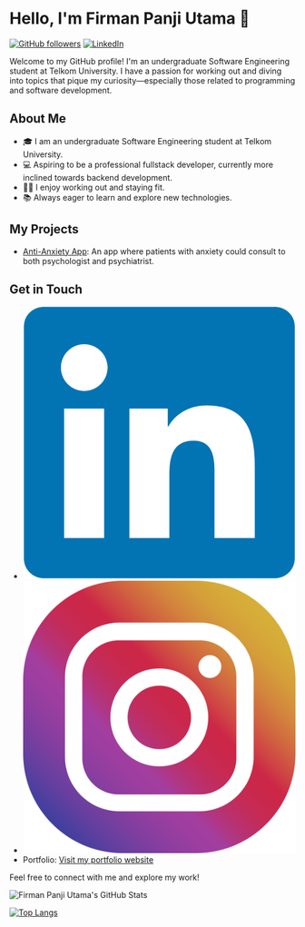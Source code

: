 # Hello, I'm Firman Panji Utama 👋

[![GitHub followers](https://img.shields.io/github/followers/Panji-Utama?label=Follow&style=social)](https://github.com/Panji-Utama)
[![LinkedIn](https://img.shields.io/badge/LinkedIn-Connect-blue)](https://www.linkedin.com/in/firman-panji-utama/)

Welcome to my GitHub profile! I'm an undergraduate Software Engineering student at Telkom University. I have a passion for working out and diving into topics that pique my curiosity—especially those related to programming and software development.

## About Me

- 🎓 I am an undergraduate Software Engineering student at Telkom University.
- 💻 Aspiring to be a professional fullstack developer, currently more inclined towards backend development.
- 🏋️‍♂️ I enjoy working out and staying fit.
- 📚 Always eager to learn and explore new technologies.

## My Projects

- [Anti-Anxiety App](https://github.com/Panji-Utama/Anti-Anxiety_Mobile.ver): An app where patients with anxiety could consult to both psychologist and psychiatrist.

## Get in Touch

- [![LinkedIn Icon](/icons/linkedin-icon.png)](https://www.linkedin.com/in/firman-panji-utama/)
- [![Instagram Icon](/icons/instagram-icon.png)](https://www.instagram.com/_.panji24/)
- Portfolio: [Visit my portfolio website](https://panji-utama.github.io/)

Feel free to connect with me and explore my work!

![Firman Panji Utama's GitHub Stats](https://github-readme-stats.vercel.app/api?username=Panji-Utama&show_icons=true&theme=dracula)

[![Top Langs](https://github-readme-stats.vercel.app/api/top-langs/?username=Panji-Utama&layout=compact&theme=dracula)](https://github.com/Panji-Utama)
